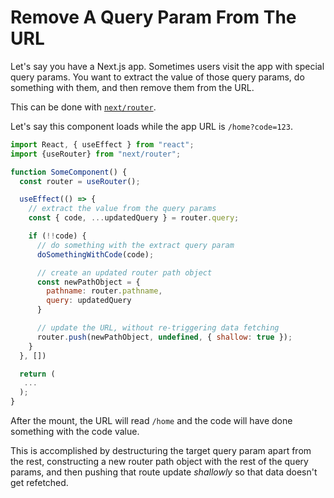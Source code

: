 # Remove A Query Param From The URL

Let's say you have a Next.js app. Sometimes users visit the app with special
query params. You want to extract the value of those query params, do something
with them, and then remove them from the URL.

This can be done with
[`next/router`](https://nextjs.org/docs/api-reference/next/router).

Let's say this component loads while the app URL is `/home?code=123`.

```javascript
import React, { useEffect } from "react";
import {useRouter} from "next/router";

function SomeComponent() {
  const router = useRouter();

  useEffect(() => {
    // extract the value from the query params
    const { code, ...updatedQuery } = router.query;

    if (!!code) {
      // do something with the extract query param
      doSomethingWithCode(code);

      // create an updated router path object
      const newPathObject = {
        pathname: router.pathname,
        query: updatedQuery
      }

      // update the URL, without re-triggering data fetching
      router.push(newPathObject, undefined, { shallow: true });
    }
  }, [])

  return (
   ...
  );
}
```

After the mount, the URL will read `/home` and the code will have done
something with the code value.

This is accomplished by destructuring the target query param apart from the
rest, constructing a new router path object with the rest of the query params,
and then pushing that route update _shallowly_ so that data doesn't get
refetched.
